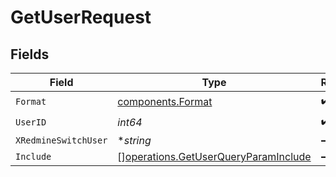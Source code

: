 # GetUserRequest


## Fields

| Field                                                                                        | Type                                                                                         | Required                                                                                     | Description                                                                                  | Example                                                                                      |
| -------------------------------------------------------------------------------------------- | -------------------------------------------------------------------------------------------- | -------------------------------------------------------------------------------------------- | -------------------------------------------------------------------------------------------- | -------------------------------------------------------------------------------------------- |
| `Format`                                                                                     | [components.Format](../../models/components/format.md)                                       | :heavy_check_mark:                                                                           | N/A                                                                                          |                                                                                              |
| `UserID`                                                                                     | *int64*                                                                                      | :heavy_check_mark:                                                                           | N/A                                                                                          |                                                                                              |
| `XRedmineSwitchUser`                                                                         | **string*                                                                                    | :heavy_minus_sign:                                                                           | N/A                                                                                          | jsmith                                                                                       |
| `Include`                                                                                    | [][operations.GetUserQueryParamInclude](../../models/operations/getuserqueryparaminclude.md) | :heavy_minus_sign:                                                                           | N/A                                                                                          |                                                                                              |